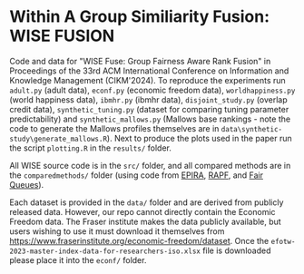 # Within A Group Similiarity Fusion: WISE FUSION


Code and data for "WISE Fuse: Group Fairness Aware Rank Fusion" in Proceedings of the 33rd ACM International Conference on Information and Knowledge Management (CIKM'2024). To reproduce
the experiments run `adult.py` (adult data), `econf.py` (economic freedom data), `worldhappiness.py` (world happiness data),
`ibmhr.py` (ibmhr data), `disjoint_study.py` (overlap credit data), `synthetic_tuning.py` (dataset for comparing tuning parameter predictability)  and `synthetic_mallows.py` (Mallows base rankings - note the code to
generate the Mallows profiles themselves are in `data\synthetic-study\generate_mallows.R`). Next to produce the plots
used in the paper run the script `plotting.R` in the `results/` folder.

All WISE source code is in the `src/` folder, and all compared methods are in the `comparedmethods/` folder (using code 
from [EPIRA](https://github.com/KCachel/Fairer-Together-Mitigating-Disparate-Exposure-in-Kemeny-Aggregation),
[RAPF](https://github.com/MouinulIslamNJIT/Rank-Aggregation_Proportionate_Fairness),
and [Fair Queues](https://github.com/ejohnson0430/fair_online_ranking/blob/master/algorithms/fair_queues.py)).

Each dataset is provided in the `data/` folder and are derived from publicly released data. However, our repo cannot directly contain the Economic Freedom data. The Fraser institute makes
the data publicly available, but users wishing to use it must download it themselves from https://www.fraserinstitute.org/economic-freedom/dataset.
Once the `efotw-2023-master-index-data-for-researchers-iso.xlsx` file is downloaded please place it into the `econf/` folder.
